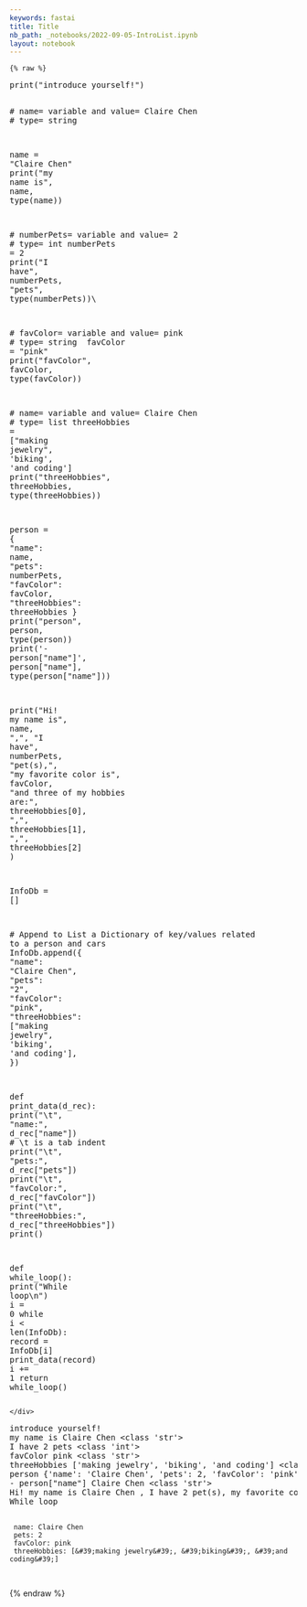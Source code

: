 ```yaml
---
keywords: fastai
title: Title
nb_path: _notebooks/2022-09-05-IntroList.ipynb
layout: notebook
---
```


<!--
#################################################
### THIS FILE WAS AUTOGENERATED! DO NOT EDIT! ###
#################################################
# file to edit: _notebooks/2022-09-05-IntroList.ipynb
-->

<div class="container" id="notebook-container">
        
    {% raw %}
    
<div class="cell border-box-sizing code_cell rendered">
<div class="input">

<div class="inner_cell">
    <div class="input_area">
<div class=" highlight hl-ipython3"><pre><span></span><span class="nb">print</span><span class="p">(</span><span class="s2">&quot;introduce yourself!&quot;</span><span class="p">)</span>

<span class="c1"># name= variable and value= Claire Chen</span>
<span class="c1"># type= string</span>

<span class="n">name</span> <span class="o">=</span> <span class="s2">&quot;Claire Chen&quot;</span>
<span class="nb">print</span><span class="p">(</span><span class="s2">&quot;my name is&quot;</span><span class="p">,</span> <span class="n">name</span><span class="p">,</span> <span class="nb">type</span><span class="p">(</span><span class="n">name</span><span class="p">))</span>

<span class="c1"># numberPets= variable and value= 2</span>
<span class="c1"># type= int</span>
<span class="n">numberPets</span> <span class="o">=</span> <span class="mi">2</span>
<span class="nb">print</span><span class="p">(</span><span class="s2">&quot;I have&quot;</span><span class="p">,</span> <span class="n">numberPets</span><span class="p">,</span> <span class="s2">&quot;pets&quot;</span><span class="p">,</span> <span class="nb">type</span><span class="p">(</span><span class="n">numberPets</span><span class="p">))</span>\
    
<span class="c1"># favColor= variable and value= pink</span>
<span class="c1"># type= string    </span>
<span class="n">favColor</span> <span class="o">=</span> <span class="s2">&quot;pink&quot;</span>
<span class="nb">print</span><span class="p">(</span><span class="s2">&quot;favColor&quot;</span><span class="p">,</span> <span class="n">favColor</span><span class="p">,</span> <span class="nb">type</span><span class="p">(</span><span class="n">favColor</span><span class="p">))</span>

<span class="c1"># name= variable and value= Claire Chen</span>
<span class="c1"># type= list</span>
<span class="n">threeHobbies</span> <span class="o">=</span> <span class="p">[</span><span class="s2">&quot;making jewelry&quot;</span><span class="p">,</span> <span class="s1">&#39;biking&#39;</span><span class="p">,</span> <span class="s1">&#39;and coding&#39;</span><span class="p">]</span>
<span class="nb">print</span><span class="p">(</span><span class="s2">&quot;threeHobbies&quot;</span><span class="p">,</span> <span class="n">threeHobbies</span><span class="p">,</span> <span class="nb">type</span><span class="p">(</span><span class="n">threeHobbies</span><span class="p">))</span>

<span class="n">person</span> <span class="o">=</span> <span class="p">{</span>
    <span class="s2">&quot;name&quot;</span><span class="p">:</span> <span class="n">name</span><span class="p">,</span>
    <span class="s2">&quot;pets&quot;</span><span class="p">:</span> <span class="n">numberPets</span><span class="p">,</span>
    <span class="s2">&quot;favColor&quot;</span><span class="p">:</span> <span class="n">favColor</span><span class="p">,</span>
    <span class="s2">&quot;threeHobbies&quot;</span><span class="p">:</span> <span class="n">threeHobbies</span>
<span class="p">}</span>
<span class="nb">print</span><span class="p">(</span><span class="s2">&quot;person&quot;</span><span class="p">,</span> <span class="n">person</span><span class="p">,</span> <span class="nb">type</span><span class="p">(</span><span class="n">person</span><span class="p">))</span>
<span class="nb">print</span><span class="p">(</span><span class="s1">&#39;- person[&quot;name&quot;]&#39;</span><span class="p">,</span> <span class="n">person</span><span class="p">[</span><span class="s2">&quot;name&quot;</span><span class="p">],</span> <span class="nb">type</span><span class="p">(</span><span class="n">person</span><span class="p">[</span><span class="s2">&quot;name&quot;</span><span class="p">]))</span>

<span class="nb">print</span><span class="p">(</span><span class="s2">&quot;Hi! my name is&quot;</span><span class="p">,</span> <span class="n">name</span><span class="p">,</span> <span class="s2">&quot;,&quot;</span><span class="p">,</span> <span class="s2">&quot;I have&quot;</span><span class="p">,</span> <span class="n">numberPets</span><span class="p">,</span> <span class="s2">&quot;pet(s),&quot;</span><span class="p">,</span> <span class="s2">&quot;my favorite color is&quot;</span><span class="p">,</span> <span class="n">favColor</span><span class="p">,</span> <span class="s2">&quot;and three of my hobbies are:&quot;</span><span class="p">,</span> <span class="n">threeHobbies</span><span class="p">[</span><span class="mi">0</span><span class="p">],</span> <span class="s2">&quot;,&quot;</span><span class="p">,</span>  <span class="n">threeHobbies</span><span class="p">[</span><span class="mi">1</span><span class="p">],</span> <span class="s2">&quot;,&quot;</span><span class="p">,</span> <span class="n">threeHobbies</span><span class="p">[</span><span class="mi">2</span><span class="p">]</span>  <span class="p">)</span> 


<span class="n">InfoDb</span> <span class="o">=</span> <span class="p">[]</span>

<span class="c1"># Append to List a Dictionary of key/values related to a person and cars</span>
<span class="n">InfoDb</span><span class="o">.</span><span class="n">append</span><span class="p">({</span>
    <span class="s2">&quot;name&quot;</span><span class="p">:</span> <span class="s2">&quot;Claire Chen&quot;</span><span class="p">,</span>
    <span class="s2">&quot;pets&quot;</span><span class="p">:</span> <span class="s2">&quot;2&quot;</span><span class="p">,</span>
    <span class="s2">&quot;favColor&quot;</span><span class="p">:</span> <span class="s2">&quot;pink&quot;</span><span class="p">,</span>
    <span class="s2">&quot;threeHobbies&quot;</span><span class="p">:</span> <span class="p">[</span><span class="s2">&quot;making jewelry&quot;</span><span class="p">,</span> <span class="s1">&#39;biking&#39;</span><span class="p">,</span> <span class="s1">&#39;and coding&#39;</span><span class="p">],</span>
<span class="p">})</span>



<span class="k">def</span> <span class="nf">print_data</span><span class="p">(</span><span class="n">d_rec</span><span class="p">):</span>
    <span class="nb">print</span><span class="p">(</span><span class="s2">&quot;</span><span class="se">\t</span><span class="s2">&quot;</span><span class="p">,</span> <span class="s2">&quot;name:&quot;</span><span class="p">,</span> <span class="n">d_rec</span><span class="p">[</span><span class="s2">&quot;name&quot;</span><span class="p">])</span> <span class="c1"># \t is a tab indent</span>
    <span class="nb">print</span><span class="p">(</span><span class="s2">&quot;</span><span class="se">\t</span><span class="s2">&quot;</span><span class="p">,</span> <span class="s2">&quot;pets:&quot;</span><span class="p">,</span> <span class="n">d_rec</span><span class="p">[</span><span class="s2">&quot;pets&quot;</span><span class="p">])</span>
    <span class="nb">print</span><span class="p">(</span><span class="s2">&quot;</span><span class="se">\t</span><span class="s2">&quot;</span><span class="p">,</span> <span class="s2">&quot;favColor:&quot;</span><span class="p">,</span> <span class="n">d_rec</span><span class="p">[</span><span class="s2">&quot;favColor&quot;</span><span class="p">])</span>
    <span class="nb">print</span><span class="p">(</span><span class="s2">&quot;</span><span class="se">\t</span><span class="s2">&quot;</span><span class="p">,</span> <span class="s2">&quot;threeHobbies:&quot;</span><span class="p">,</span> <span class="n">d_rec</span><span class="p">[</span><span class="s2">&quot;threeHobbies&quot;</span><span class="p">])</span>
    <span class="nb">print</span><span class="p">()</span>


<span class="k">def</span> <span class="nf">while_loop</span><span class="p">():</span>
    <span class="nb">print</span><span class="p">(</span><span class="s2">&quot;While loop</span><span class="se">\n</span><span class="s2">&quot;</span><span class="p">)</span>
    <span class="n">i</span> <span class="o">=</span> <span class="mi">0</span>
    <span class="k">while</span> <span class="n">i</span> <span class="o">&lt;</span> <span class="nb">len</span><span class="p">(</span><span class="n">InfoDb</span><span class="p">):</span>
        <span class="n">record</span> <span class="o">=</span> <span class="n">InfoDb</span><span class="p">[</span><span class="n">i</span><span class="p">]</span>
        <span class="n">print_data</span><span class="p">(</span><span class="n">record</span><span class="p">)</span>
        <span class="n">i</span> <span class="o">+=</span> <span class="mi">1</span>
    <span class="k">return</span>
<span class="n">while_loop</span><span class="p">()</span>
</pre></div>

    </div>
</div>
</div>

<div class="output_wrapper">
<div class="output">

<div class="output_area">

<div class="output_subarea output_stream output_stdout output_text">
<pre>introduce yourself!
my name is Claire Chen &lt;class &#39;str&#39;&gt;
I have 2 pets &lt;class &#39;int&#39;&gt;
favColor pink &lt;class &#39;str&#39;&gt;
threeHobbies [&#39;making jewelry&#39;, &#39;biking&#39;, &#39;and coding&#39;] &lt;class &#39;list&#39;&gt;
person {&#39;name&#39;: &#39;Claire Chen&#39;, &#39;pets&#39;: 2, &#39;favColor&#39;: &#39;pink&#39;, &#39;threeHobbies&#39;: [&#39;making jewelry&#39;, &#39;biking&#39;, &#39;and coding&#39;]} &lt;class &#39;dict&#39;&gt;
- person[&#34;name&#34;] Claire Chen &lt;class &#39;str&#39;&gt;
Hi! my name is Claire Chen , I have 2 pet(s), my favorite color is pink and three of my hobbies are: making jewelry , biking , and coding
While loop

	 name: Claire Chen
	 pets: 2
	 favColor: pink
	 threeHobbies: [&#39;making jewelry&#39;, &#39;biking&#39;, &#39;and coding&#39;]

</pre>
</div>
</div>

</div>
</div>

</div>
    {% endraw %}

</div>
 

